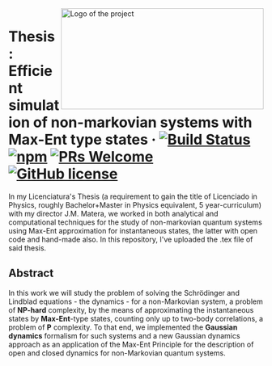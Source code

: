 <img src="https://upload.wikimedia.org/wikipedia/commons/7/75/Logo_UNLP.jpg" alt="Logo of the project" width="400" height="200" align="right">

# Thesis: Efficient simulation of non-markovian systems with Max-Ent type states &middot; [![Build Status](https://img.shields.io/travis/npm/npm/latest.svg?style=flat-square)](https://github.com/licTomasPerez) [![npm](https://img.shields.io/npm/v/npm.svg?style=flat-square)](https://www.npmjs.com/package/npm) [![PRs Welcome](https://img.shields.io/badge/PRs-welcome-brightgreen.svg?style=flat-square)](http://makeapullrequest.com) [![GitHub license](https://img.shields.io/badge/license-MIT-blue.svg?style=flat-square)](https://github.com/your/your-project/blob/master/LICENSE)

In my Licenciatura's Thesis (a requirement to gain the title of Licenciado in Physics, roughly Bachelor+Master in Physics equivalent, 5 year-curriculum) with my director J.M. Matera, we worked in both analytical and computational techniques for the study of non-markovian quantum systems using Max-Ent approximation for instantaneous states, the latter with open code and hand-made also. In this repository, I've uploaded the .tex file of said thesis. 

## Abstract

In this work we will study the problem of solving the Schrödinger and Lindblad equations - the dynamics - for a non-Markovian system, a problem of **NP-hard** complexity, by the means of approximating the instantaneous states by **Max-Ent**-type states, counting only up to two-body correlations, a problem of **P** complexity. To that end, we implemented the **Gaussian dynamics** formalism for such systems and a new Gaussian dynamics approach as an application of the Max-Ent Principle for the description of open and closed dynamics for non-Markovian quantum systems. 
